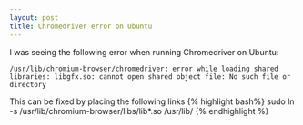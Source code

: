 ```yaml
---
layout: post
title: Chromedriver error on Ubuntu
---
```

I was seeing the following error when running Chromedriver on Ubuntu:


```
/usr/lib/chromium-browser/chromedriver: error while loading shared libraries: libgfx.so: cannot open shared object file: No such file or directory
```

This can be fixed by placing the following links
{% highlight bash%}
sudo ln -s /usr/lib/chromium-browser/libs/lib*.so /usr/lib/
{% endhighlight %}


